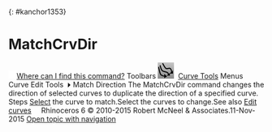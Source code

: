 ---
---

{: #kanchor1353}
# MatchCrvDir
 [![images/transparent.gif](images/transparent.gif)Where can I find this command?](javascript:void(0);) Toolbars
![images/matchcurvedir.png](images/matchcurvedir.png) [Curve Tools](curve-tools-toolbar.html) 
Menus
Curve
Edit Tools![images/menuarrow.gif](images/menuarrow.gif)
Match Direction
The MatchCrvDir command changes the direction of selected curves to duplicate the direction of a specified curve.
Steps
 [Select](select-objects.html) the curve to match.Select the curves to change.See also
 [Edit curves](sak-curvetools.html) 
&#160;
&#160;
Rhinoceros 6 © 2010-2015 Robert McNeel &amp; Associates.11-Nov-2015
 [Open topic with navigation](matchcrvdir.html) 

